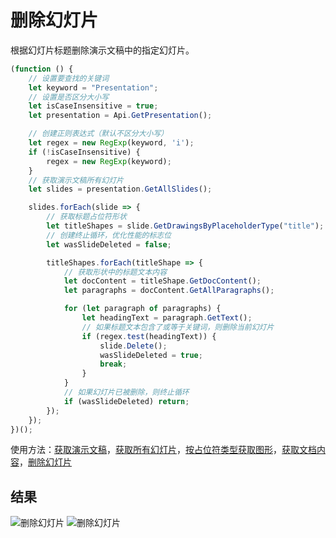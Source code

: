 # 删除幻灯片

根据幻灯片标题删除演示文稿中的指定幻灯片。

```ts
(function () {
    // 设置要查找的关键词
    let keyword = "Presentation";
    // 设置是否区分大小写
    let isCaseInsensitive = true;
    let presentation = Api.GetPresentation();

    // 创建正则表达式（默认不区分大小写）
    let regex = new RegExp(keyword, 'i');
    if (!isCaseInsensitive) {
        regex = new RegExp(keyword);
    }
    // 获取演示文稿所有幻灯片
    let slides = presentation.GetAllSlides();

    slides.forEach(slide => {
        // 获取标题占位符形状
        let titleShapes = slide.GetDrawingsByPlaceholderType("title");
        // 创建终止循环，优化性能的标志位
        let wasSlideDeleted = false;

        titleShapes.forEach(titleShape => {
            // 获取形状中的标题文本内容
            let docContent = titleShape.GetDocContent();
            let paragraphs = docContent.GetAllParagraphs();

            for (let paragraph of paragraphs) {
                let headingText = paragraph.GetText();
                // 如果标题文本包含了或等于关键词，则删除当前幻灯片
                if (regex.test(headingText)) {
                    slide.Delete();
                    wasSlideDeleted = true;
                    break;
                }
            }
            // 如果幻灯片已被删除，则终止循环
            if (wasSlideDeleted) return;
        });
    });
})();
```

使用方法：[获取演示文稿](/docs/office-api/usage-api/presentation-api/Api/Methods/GetPresentation.md)，[获取所有幻灯片](/docs/office-api/usage-api/presentation-api/ApiPresentation/Methods/GetAllSlides.md)，[按占位符类型获取图形](/docs/office-api/usage-api/presentation-api/ApiSlide/Methods/GetDrawingsByPlaceholderType.md)，[获取文档内容](/docs/office-api/usage-api/presentation-api/ApiShape/Methods/GetDocContent.md)，[删除幻灯片](/docs/office-api/usage-api/presentation-api/ApiSlide/Methods/Delete.md)

## 结果

![删除幻灯片](/assets/images/plugins/remove-slides.png#gh-light-mode-only)
![删除幻灯片](/assets/images/plugins/remove-slides.dark.png#gh-dark-mode-only)
